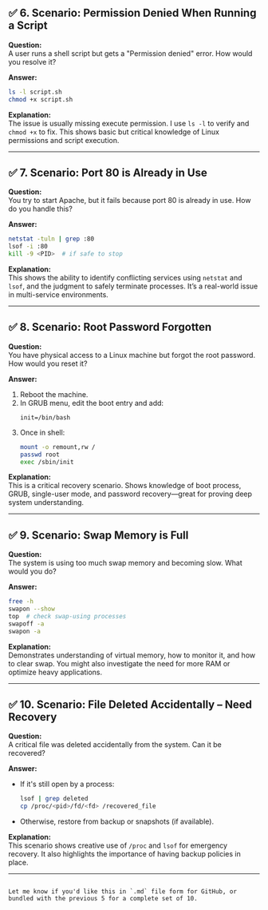 ## ✅ 6. Scenario: Permission Denied When Running a Script

**Question:**  
A user runs a shell script but gets a "Permission denied" error. How would you resolve it?

**Answer:**
```bash
ls -l script.sh
chmod +x script.sh
```

**Explanation:**  
The issue is usually missing execute permission. I use `ls -l` to verify and `chmod +x` to fix. This shows basic but critical knowledge of Linux permissions and script execution.

---

## ✅ 7. Scenario: Port 80 is Already in Use

**Question:**  
You try to start Apache, but it fails because port 80 is already in use. How do you handle this?

**Answer:**
```bash
netstat -tuln | grep :80
lsof -i :80
kill -9 <PID>  # if safe to stop
```

**Explanation:**  
This shows the ability to identify conflicting services using `netstat` and `lsof`, and the judgment to safely terminate processes. It’s a real-world issue in multi-service environments.

---

## ✅ 8. Scenario: Root Password Forgotten

**Question:**  
You have physical access to a Linux machine but forgot the root password. How would you reset it?

**Answer:**
1. Reboot the machine.
2. In GRUB menu, edit the boot entry and add:
   ```
   init=/bin/bash
   ```
3. Once in shell:
   ```bash
   mount -o remount,rw /
   passwd root
   exec /sbin/init
   ```

**Explanation:**  
This is a critical recovery scenario. Shows knowledge of boot process, GRUB, single-user mode, and password recovery—great for proving deep system understanding.

---

## ✅ 9. Scenario: Swap Memory is Full

**Question:**  
The system is using too much swap memory and becoming slow. What would you do?

**Answer:**
```bash
free -h
swapon --show
top  # check swap-using processes
swapoff -a
swapon -a
```

**Explanation:**  
Demonstrates understanding of virtual memory, how to monitor it, and how to clear swap. You might also investigate the need for more RAM or optimize heavy applications.

---

## ✅ 10. Scenario: File Deleted Accidentally – Need Recovery

**Question:**  
A critical file was deleted accidentally from the system. Can it be recovered?

**Answer:**  
- If it's still open by a process:
  ```bash
  lsof | grep deleted
  cp /proc/<pid>/fd/<fd> /recovered_file
  ```
- Otherwise, restore from backup or snapshots (if available).

**Explanation:**  
This scenario shows creative use of `/proc` and `lsof` for emergency recovery. It also highlights the importance of having backup policies in place.

---
```

Let me know if you'd like this in `.md` file form for GitHub, or bundled with the previous 5 for a complete set of 10.

